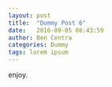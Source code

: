 ```yaml
---
layout: post
title:  "Dummy Post 6"
date:   2016-09-05 08:43:59
author: Ben Centra
categories: Dummy
tags: lorem ipsum
---
```


enjoy.
